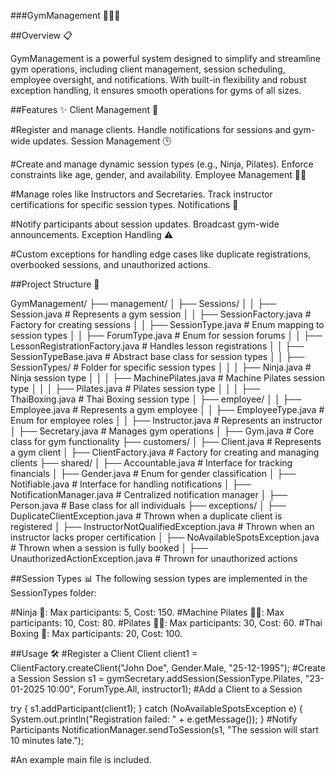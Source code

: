 ###GymManagement 🏋️‍♀️💼

##Overview 📋

GymManagement is a powerful system designed to simplify and streamline gym operations, including client management, session scheduling, employee oversight, and notifications. With built-in flexibility and robust exception handling, it ensures smooth operations for gyms of all sizes.

##Features ✨
Client Management 👥

#Register and manage clients.
Handle notifications for sessions and gym-wide updates.
Session Management 🕒

#Create and manage dynamic session types (e.g., Ninja, Pilates).
Enforce constraints like age, gender, and availability.
Employee Management 👩‍🏫

#Manage roles like Instructors and Secretaries.
Track instructor certifications for specific session types.
Notifications 🔔

#Notify participants about session updates.
Broadcast gym-wide announcements.
Exception Handling ⚠️

#Custom exceptions for handling edge cases like duplicate registrations, overbooked sessions, and unauthorized actions.

##Project Structure 📂

GymManagement/
├── management/
│   ├── Sessions/
│   │   ├── Session.java               # Represents a gym session
│   │   ├── SessionFactory.java        # Factory for creating sessions
│   │   ├── SessionType.java           # Enum mapping to session types
│   │   ├── ForumType.java             # Enum for session forums
│   │   ├── LessonRegistrationFactory.java # Handles lesson registrations
│   │   ├── SessionTypeBase.java       # Abstract base class for session types
│   │   ├── SessionTypes/              # Folder for specific session types
│   │   │   ├── Ninja.java             # Ninja session type
│   │   │   ├── MachinePilates.java    # Machine Pilates session type
│   │   │   ├── Pilates.java           # Pilates session type
│   │   │   ├── ThaiBoxing.java        # Thai Boxing session type
│   ├── employee/
│   │   ├── Employee.java              # Represents a gym employee
│   │   ├── EmployeeType.java          # Enum for employee roles
│   │   ├── Instructor.java            # Represents an instructor
│   ├── Secretary.java                 # Manages gym operations
│   ├── Gym.java                       # Core class for gym functionality
├── customers/
│   ├── Client.java                    # Represents a gym client
│   ├── ClientFactory.java             # Factory for creating and managing clients
├── shared/
│   ├── Accountable.java               # Interface for tracking financials
│   ├── Gender.java                    # Enum for gender classification
│   ├── Notifiable.java                # Interface for handling notifications
│   ├── NotificationManager.java       # Centralized notification manager
│   ├── Person.java                    # Base class for all individuals
├── exceptions/
│   ├── DuplicateClientException.java  # Thrown when a duplicate client is registered
│   ├── InstructorNotQualifiedException.java # Thrown when an instructor lacks proper certification
│   ├── NoAvailableSpotsException.java # Thrown when a session is fully booked
│   ├── UnauthorizedActionException.java # Thrown for unauthorized actions

##Session Types 📊
The following session types are implemented in the SessionTypes folder:

#Ninja 🥷: Max participants: 5, Cost: 150.
#Machine Pilates 🧘‍♂️: Max participants: 10, Cost: 80.
#Pilates 🧘‍♀️: Max participants: 30, Cost: 60.
#Thai Boxing 🥊: Max participants: 20, Cost: 100.

##Usage 🛠️
#Register a Client
Client client1 = ClientFactory.createClient("John Doe", Gender.Male, "25-12-1995");
#Create a Session
Session s1 = gymSecretary.addSession(SessionType.Pilates, "23-01-2025 10:00", ForumType.All, instructor1);
#Add a Client to a Session

try {
    s1.addParticipant(client1);
} catch (NoAvailableSpotsException e) {
    System.out.println("Registration failed: " + e.getMessage());
}
#Notify Participants
NotificationManager.sendToSession(s1, "The session will start 10 minutes late.");

#An example main file is included.

#
